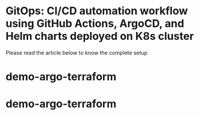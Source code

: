 # GitOps: CI/CD automation workflow using GitHub Actions, ArgoCD, and Helm charts deployed on K8s cluster


Please read the article below to know the complete setup


# demo-argo-terraform
# demo-argo-terraform
